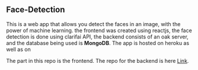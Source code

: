 ## Face-Detection 
This is a web app that allows you detect the faces in an image, with the power of machine learning. 
the frontend was created using reactjs, the face detection is done using clarifai API, 
the backend consists of an oak server, and the database being used is **MongoDB**. 
The app is hosted on heroku as well as on

The part in this repo is the frontend. The repo for the backend is here [Link](https://github.com/AA-Arnold/deno-smart-brain-api).
